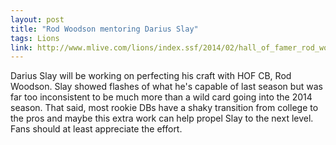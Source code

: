 ```yaml
---
layout: post
title: "Rod Woodson mentoring Darius Slay"
tags: Lions
link: http://www.mlive.com/lions/index.ssf/2014/02/hall_of_famer_rod_woodson_ment.html
---
```

Darius Slay will be working on perfecting his craft with HOF CB, Rod Woodson.  Slay showed flashes of what he's capable of last season but was far too inconsistent to be much more than a wild card going into the 2014 season.  That said, most rookie DBs have a shaky transition from college to the pros and maybe this extra work can help propel Slay to the next level.  Fans should at least appreciate the effort.
